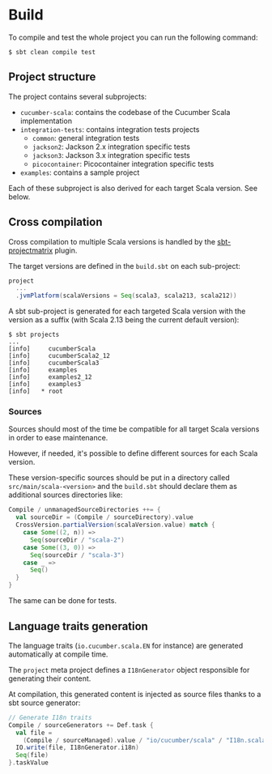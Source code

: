 # Build

To compile and test the whole project you can run the following command:

```shell
$ sbt clean compile test
```

## Project structure

The project contains several subprojects:
- `cucumber-scala`: contains the codebase of the Cucumber Scala implementation
- `integration-tests`: contains integration tests projects
  - `common`: general integration tests
  - `jackson2`: Jackson 2.x integration specific tests
  - `jackson3`: Jackson 3.x integration specific tests
  - `picocontainer`: Picocontainer integration specific tests
- `examples`: contains a sample project

Each of these subproject is also derived for each target Scala version. See below.

## Cross compilation

Cross compilation to multiple Scala versions is handled by the [sbt-projectmatrix](https://github.com/sbt/sbt-projectmatrix) plugin.

The target versions are defined in the `build.sbt` on each sub-project:
```scala
project
  ...
  .jvmPlatform(scalaVersions = Seq(scala3, scala213, scala212))
```

A sbt sub-project is generated for each targeted Scala version with the version as a suffix
(with Scala 2.13 being the current default version):

```shell
$ sbt projects
...
[info]     cucumberScala
[info]     cucumberScala2_12
[info]     cucumberScala3
[info]     examples
[info]     examples2_12
[info]     examples3
[info]   * root
```

### Sources

Sources should most of the time be compatible for all target Scala versions in order to ease maintenance.

However, if needed, it's possible to define different sources for each Scala version.

These version-specific sources should be put in a directory called `src/main/scala-<version>` and the `build.sbt`
should declare them as additional sources directories like:
```scala
Compile / unmanagedSourceDirectories ++= {
  val sourceDir = (Compile / sourceDirectory).value
  CrossVersion.partialVersion(scalaVersion.value) match {
    case Some((2, n)) =>
      Seq(sourceDir / "scala-2")
    case Some((3, 0)) =>
      Seq(sourceDir / "scala-3")
    case _ =>
      Seq()
  }
}
```

The same can be done for tests.

## Language traits generation

The language traits (`io.cucumber.scala.EN` for instance) are generated automatically at compile time.

The `project` meta project defines a `I18nGenerator` object responsible for generating their content.

At compilation, this generated content is injected as source files thanks to a sbt source generator:
```scala
// Generate I18n traits
Compile / sourceGenerators += Def.task {
  val file =
    (Compile / sourceManaged).value / "io/cucumber/scala" / "I18n.scala"
  IO.write(file, I18nGenerator.i18n)
  Seq(file)
}.taskValue
```
